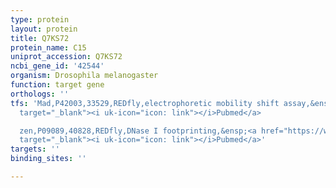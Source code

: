 ```yaml
---
type: protein
layout: protein
title: Q7KS72
protein_name: C15
uniprot_accession: Q7KS72
ncbi_gene_id: '42544'
organism: Drosophila melanogaster
function: target gene
orthologs: ''
tfs: 'Mad,P42003,33529,REDfly,electrophoretic mobility shift assay,&ensp;<a href="https://www.ncbi.nlm.nih.gov/pubmed/?term=17092951%5Buid%5D+OR+20965965%5Buid%5D"
  target="_blank"><i uk-icon="icon: link"></i>Pubmed</a>

  zen,P09089,40828,REDfly,DNase I footprinting,&ensp;<a href="https://www.ncbi.nlm.nih.gov/pubmed/?term=17092951%5Buid%5D+OR+20965965%5Buid%5D"
  target="_blank"><i uk-icon="icon: link"></i>Pubmed</a>'
targets: ''
binding_sites: ''

---
```

